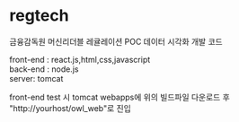 # regtech
금융감독원 머신리더블 레귤레이션 POC
데이터 시각화 개발 코드

front-end : react.js,html,css,javascript</br>
back-end : node.js</br>
server: tomcat</br>

front-end test 시 tomcat webapps에 위의 빌드파일 다운로드 후 "http://yourhost/owl_web"로 진입

